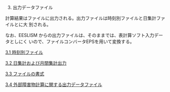 3. 出力データファイル

計算結果はファイルに出力される。出力ファイルは時刻別ファイルと日集計ファイルとに大 別される。

なお、EESLISM からの出力ファイルは、そのままでは、表計算ソフト入力データとしにく いので、ファイルコンバータEPSを用いて変換する。

[3.1 時刻別ファイル](./3_1.md)

[3.2 日集計および月間集計出力](./3_2.md)

[3.3 ファイルの書式](./3_3.md)

[3.4 外部障害物計算に関する出力データファイル](./3_4.md)



